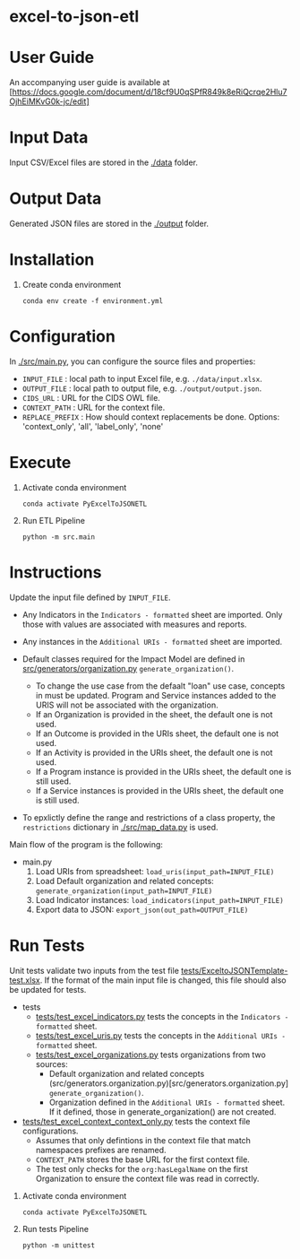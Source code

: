 # excel-to-json-etl

# User Guide
An accompanying user guide is available at [https://docs.google.com/document/d/18cf9U0qSPfR849k8eRiQcrqe2Hlu7OjhEiMKvG0k-jc/edit]

# Input Data
Input CSV/Excel files are stored in the [./data](data) folder.

# Output Data
Generated JSON files are stored in the [./output](output) folder.

# Installation
1. Create conda environment 
    ```shell
    conda env create -f environment.yml
    ```

# Configuration
In [./src/main.py](./src/main.py), you can configure the source files and properties:

- `INPUT_FILE` : local path to input Excel file, e.g. `./data/input.xlsx`.
- `OUTPUT_FILE` : local path to output file, e.g. `./output/output.json`.
- `CIDS_URL` : URL for the CIDS OWL file.
- `CONTEXT_PATH` : URL for the context file.
- `REPLACE_PREFIX` : How should context replacements be done. Options: 'context_only', 'all', 'label_only', 'none'

# Execute

1. Activate conda environment
    ```shell
    conda activate PyExcelToJSONETL
    ```

2. Run ETL Pipeline
    ```shell
    python -m src.main
    ```



# Instructions
Update the input file defined by ``INPUT_FILE``.
 - Any Indicators in the ``Indicators - formatted`` sheet are imported. Only those with values are associated with measures and reports.
 - Any instances in the ``Additional URIs - formatted`` sheet are imported. 
 - Default classes required for the Impact Model are defined in [src/generators/organization.py](src/generators/organization.py) ``generate_organization()``.
    - To change the use case from the defaalt "loan" use case, concepts in  must be updated. Program and Service instances added to the URIS will not be associated with the organization.
    - If an Organization is provided in the sheet, the default one is not used.
    - If an Outcome is provided in the URIs sheet, the default one is not used.
    - If an Activity is provided in the URIs sheet, the default one is not used.
    - If a Program instance is provided in the URIs sheet, the default one is still used.
    - If a Service instances is provided in the URIs sheet, the default one is still used.
 
 - To epxlictly define the range and restrictions of a class property, the `restrictions` dictionary in [./src/map_data.py](./src/map_data.py) is used.

 Main flow of the program is the following:
 - main.py
   1. Load URIs from spreadsheet: `load_uris(input_path=INPUT_FILE)`
   1. Load Default organization and related concepts: `generate_organization(input_path=INPUT_FILE)`
   1. Load Indicator instances:  `load_indicators(input_path=INPUT_FILE)`
   1. Export data to JSON: `export_json(out_path=OUTPUT_FILE)`


 
 
# Run Tests
Unit tests validate two inputs from the test file [tests/ExceltoJSONTemplate-test.xlsx](ExceltoJSONTemplate-test.xlsx). If the format of the main input file is changed, this file should also be updated for tests. 
 - tests 
   - [tests/test_excel_indicators.py](tests/test_excel_indicators.py) tests the concepts in the ``Indicators - formatted`` sheet.
   - [tests/test_excel_uris.py](tests/test_excel_uris.py) tests the concepts in the ``Additional URIs - formatted`` sheet.
   - [tests/test_excel_organizations.py](tests/test_excel_organizations.py) tests organizations from two sources:
     - Default organization and related concepts (src/generators.organization.py)[src/generators.organization.py] ``generate_organization()``.
     - Organization defined in the ``Additional URIs - formatted`` sheet. If it defined, those in generate_organization() are not created.
  - [tests/test_excel_context_context_only.py](tests/test_excel_context_context_only.py) tests the context file configurations. 
    - Assumes that only defintions in the context file that match namespaces prefixes are renamed. 
    - `CONTEXT_PATH` stores the base URL for the first context file.
    - The test only checks for the `org:hasLegalName` on the first Organization to ensure the context file was read in correctly.

1. Activate conda environment
    ```shell
    conda activate PyExcelToJSONETL
    ```
2. Run tests Pipeline
    ```shell
    python -m unittest
    ```
